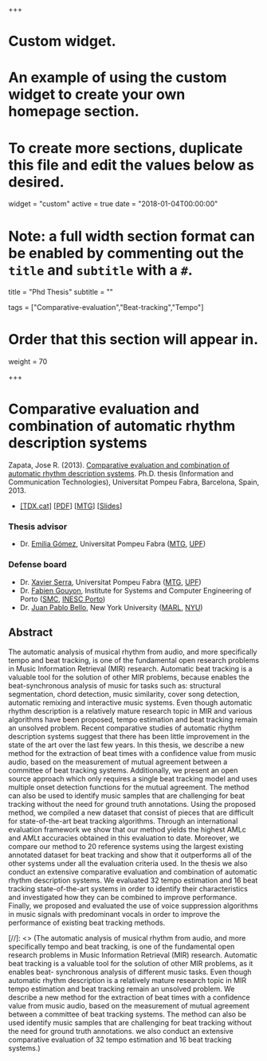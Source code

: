 +++
# Custom widget.
# An example of using the custom widget to create your own homepage section.
# To create more sections, duplicate this file and edit the values below as desired.
widget = "custom"
active = true
date = "2018-01-04T00:00:00"

# Note: a full width section format can be enabled by commenting out the `title` and `subtitle` with a `#`.
title = "Phd Thesis"
subtitle = ""

tags = ["Comparative-evaluation","Beat-tracking","Tempo"]
# Order that this section will appear in.
weight = 70

+++
# Comparative evaluation and combination of automatic rhythm description systems
Zapata, Jose R. (2013). [Comparative evaluation and combination of automatic rhythm description systems](http://www.tdx.cat/bitstream/handle/10803/123822/tjrzg2.pdf?sequence=5&isAllowed=y). Ph.D. thesis (Information and Communication Technologies), Universitat Pompeu Fabra, Barcelona, Spain, 2013.

- [[TDX.cat]](http://www.tdx.cat/handle/10803/123822)
[[PDF](http://www.tdx.cat/bitstream/handle/10803/123822/tjrzg2.pdf?sequence=5&isAllowed=y)]
[[MTG](http://mtg.upf.edu/node/3115)]
[[Slides](https://goo.gl/vDJxCN)]


### Thesis advisor
- Dr. [Emilia Gómez](https://emiliagomez.com/), Universitat Pompeu Fabra ([MTG](https://www.upf.edu/web/mtg), [UPF](https://www.upf.edu/en/))

### Defense board
- Dr. [Xavier Serra](https://www.upf.edu/web/xavier-serra),  Universitat Pompeu Fabra ([MTG](https://www.upf.edu/web/mtg), [UPF](https://www.upf.edu/en/))
- Dr. [Fabien Gouyon](http://www.fabiengouyon.org/), Institute for Systems and Computer Engineering of Porto ([SMC](http://smc.inescporto.pt/), [INESC Porto](https://www.inesctec.pt/en))
- Dr. [Juan Pablo Bello](https://wp.nyu.edu/jpbello/), New York University ([MARL](https://steinhardt.nyu.edu/marl/), [NYU](http://www.nyu.edu/))


## Abstract

The automatic analysis of musical rhythm from audio, and more specifically tempo and beat tracking, is one of the fundamental open research problems
in Music Information Retrieval (MIR) research. Automatic beat tracking is a valuable tool for the solution of other MIR problems, because enables the
beat-synchronous analysis of music for tasks such as: structural segmentation, chord detection, music similarity, cover song detection, automatic remixing and interactive music systems. Even though automatic rhythm description is a relatively mature research topic in MIR and various algorithms have been proposed, tempo estimation and beat tracking remain an unsolved problem.
Recent comparative studies of automatic rhythm description systems suggest that there has been little improvement in the state of the art over the last few years. In this thesis, we describe a new method for the extraction of beat times with a confidence value from music audio, based on the measurement of mutual agreement between a committee of beat tracking systems. Additionally, we present an open source approach which only requires a single beat tracking model and uses multiple onset detection functions for the mutual agreement.
The method can also be used to identify music samples that are challenging for beat tracking without the need for ground truth annotations. Using the proposed method, we compiled a new dataset that consist of pieces that are difficult for state-of-the-art beat tracking algorithms. Through an international evaluation framework we show that our method yields the highest AMLc and AMLt accuracies obtained in this evaluation to date. Moreover, we compare our method to 20 reference systems using the largest existing annotated dataset for beat tracking and show that it outperforms all of the other systems under all the evaluation criteria used. In the thesis we also conduct an extensive comparative evaluation and combination of automatic rhythm description systems. We evaluated 32 tempo estimation and 16 beat tracking state-of-the-art systems in order to identify their characteristics and investigated how they can be combined to improve performance. Finally, we proposed and evaluated the use of voice suppression algorithms in music signals with predominant vocals in order to improve the performance of existing beat tracking methods.

[//]: <> (The automatic analysis of musical rhythm from audio, and more specifically tempo and beat tracking, is one of the fundamental open research problems in Music Information Retrieval (MIR) research. Automatic beat tracking is a valuable tool for the solution of other MIR problems, as it enables beat- synchronous analysis of different music tasks. Even though automatic rhythm description is a relatively mature research topic in MIR tempo estimation and beat tracking remain an unsolved problem. We describe a new method for the extraction of beat times with a confidence value from music audio, based on the measurement of mutual agreement between a committee of beat tracking systems. The method can also be used identify music samples that are challenging for beat tracking without the need for ground truth annotations. we also conduct an extensive comparative evaluation of 32 tempo estimation and 16 beat tracking systems.)


